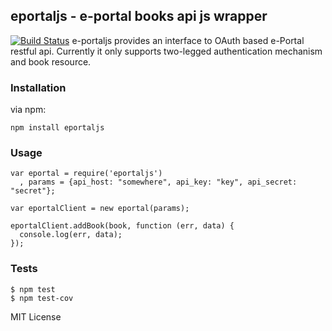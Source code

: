 ## eportaljs - e-portal books api js wrapper
[![Build Status](https://travis-ci.org/fagbokforlaget/eportaljs.png)](https://travis-ci.org/fagbokforlaget/eportaljs)
e-portaljs provides an interface to OAuth based e-Portal restful api. Currently it only supports two-legged authentication mechanism and book resource.

### Installation
via npm:

```
npm install eportaljs
```

### Usage
```
var eportal = require('eportaljs')
  , params = {api_host: "somewhere", api_key: "key", api_secret: "secret"};

var eportalClient = new eportal(params);

eportalClient.addBook(book, function (err, data) {
  console.log(err, data);
});

```

### Tests
```
$ npm test
$ npm test-cov

```
MIT License
